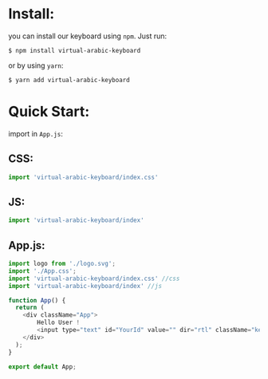 # Install:

you can install our keyboard using `npm`. Just run:

```
$ npm install virtual-arabic-keyboard
```

or by using `yarn`:

```
$ yarn add virtual-arabic-keyboard
```

# Quick Start:

import in `App.js`:

## CSS:

```js
import 'virtual-arabic-keyboard/index.css'
```

## JS:

```js
import 'virtual-arabic-keyboard/index'
```

## App.js:

```js
import logo from './logo.svg';
import './App.css';
import 'virtual-arabic-keyboard/index.css' //css
import 'virtual-arabic-keyboard/index' //js

function App() {
  return (
    <div className="App">
        Hello User !
        <input type="text" id="YourId" value="" dir="rtl" className="keyboardInput" />
    </div>
  );
}

export default App;
```

